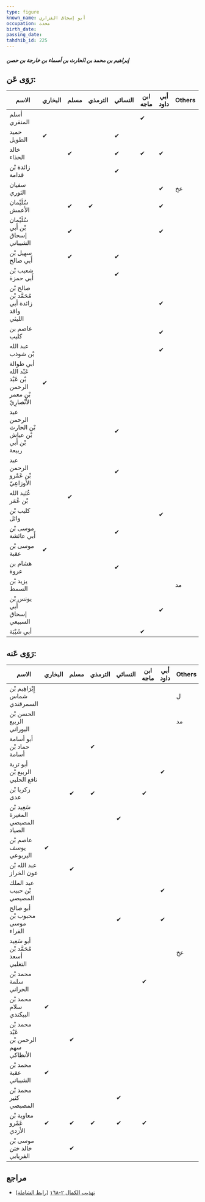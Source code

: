 ```yaml
---
type: figure
known_name: أبو إسحاق الفزاري
occupation: محدث
birth_date:
passing_date:
tahdhib_id: 225
---
```

##### إبراهيم بن محمد بن الحارث بن أسماء بن خارجة بن حصن

## رَوَى عَن:
| الاسم                                                       | البخاري | مسلم | الترمذي | النسائي | ابن ماجه | أبي داود | Others |
| ----------------------------------------------------------- | ------- | ---- | ------- | ------- | -------- | -------- | ------ |
| أسلم المنقري                                                |         |      |         |         | ✔        |          |        |
| حميد الطويل                                                 | ✔       |      |         | ✔       |          |          |        |
| خالد الحذاء                                                 |         | ✔    |         | ✔       | ✔        | ✔        |        |
| زائدة بْن قدامة                                             |         |      |         | ✔       |          |          |        |
| سفيان الثوري                                                |         |      |         |         |          | ✔        | عخ     |
| سُلَيْمان الأعمش                                            |         | ✔    | ✔       |         |          | ✔        |        |
| سُلَيْمان بْن أَبي إسحاق الشيباني                           |         | ✔    |         |         |          | ✔        |        |
| سهيل بْن أَبي صالح                                          |         | ✔    |         | ✔       |          |          |        |
| شعيب بْن أَبي حمزة                                          |         |      |         | ✔       |          |          |        |
| صالح بْن مُحَمَّد بْن زائدة أبي واقد الليثي                 |         |      |         |         |          | ✔        |        |
| عاصم بن كليب                                                |         |      |         |         |          | ✔        |        |
| عبد الله بْن شوذب                                           |         |      |         |         |          | ✔        |        |
| أبي طوالة عَبْد الله بْن عَبْد الرحمن بْن معمر الأَنْصارِيّ | ✔       |      |         |         |          |          |        |
| عبد الرحمن بْن الحارث بْن عياش بْن أَبي ربيعة               |         |      |         | ✔       |          |          |        |
| عبد الرحمن بْن عَمْرو الأَوزاعِيّ                           |         |      |         | ✔       |          |          |        |
| عُبَيد الله بْن عُمَر                                       |         | ✔    |         |         |          |          |        |
| كليب بْن وائل                                               |         |      |         |         |          | ✔        |        |
| موسى بْن أَبي عائشة                                         |         |      |         | ✔       |          |          |        |
| موسى بْن عقبة                                               | ✔       |      |         |         |          |          |        |
| هشام بن عروة                                                |         |      |         | ✔       |          |          |        |
| يزيد بْن السمط                                              |         |      |         |         |          |          | مد     |
| يونس بْن أَبي إسحاق السبيعي                                 |         |      |         |         |          | ✔        |        |
| أبي شَيْبَة                                                 |         |      |         |         | ✔        |          |        |
## رَوَى عَنه:
| الاسم                                  | البخاري | مسلم | الترمذي | النسائي | ابن ماجه | أبي داود | Others |
| -------------------------------------- | ------- | ---- | ------- | ------- | -------- | -------- | ------ |
| إِبْرَاهِيم بْن شماس السمرقندي         |         |      |         |         |          |          | ل      |
| الحسن بْن الربيع البوراني              |         |      |         |         |          |          | مد     |
| أبو أسامة حماد بْن أسامة               |         |      | ✔       |         |          |          |        |
| أبو تربة الربيع بْن نافع الحلبي        |         |      |         |         |          | ✔        |        |
| زكريا بْن عدى                          |         | ✔    | ✔       |         | ✔        |          |        |
| سَعِيد بْن المغيرة المصيصي الصياد      |         |      |         | ✔       |          |          |        |
| عاصم بْن يوسف اليربوعي                 | ✔       |      |         |         |          |          |        |
| عبد الله بْن عون الخراز                |         | ✔    |         |         |          |          |        |
| عبد الملك بْن حبيب المصيصي             |         |      |         |         |          | ✔        |        |
| أبو صالح محبوب بْن موسى الفراء         |         |      |         | ✔       |          | ✔        |        |
| أبو سَعِيد مُحَمَّد بْن أسعد التغلبي   |         |      |         |         |          |          | عخ     |
| محمد بْن سلمة الحراني                  |         |      |         |         | ✔        |          |        |
| محمد بْن سلام البيكندي                 | ✔       |      |         |         |          |          |        |
| محمد بْن عَبْد الرحمن بْن سهم الأنطاكي |         | ✔    |         |         |          |          |        |
| محمد بْن عقبة الشيباني                 | ✔       |      |         |         |          |          |        |
| محمد بْن كثير المصيصي                  |         |      |         | ✔       |          |          |        |
| معاوية بْن عَمْرو الأزدي               | ✔       | ✔    | ✔       | ✔       | ✔        |          |        |
| موسى بْن خالد ختن الفريابي             |         | ✔    |         |         |          |          |        |
## مراجع
- [تهذيب الكمال ٢-١٦٨](obsidian://open?vault=Tahdhib-al-Kamal&file=Figures/٢٢٥-إبراهيم%20بن%20محمد%20بن%20الحارث%20بن%20أسماء%20بن%20خارجة%20بن%20حصن) ([رابط الشاملة](https://shamela.ws/book/3722/649))